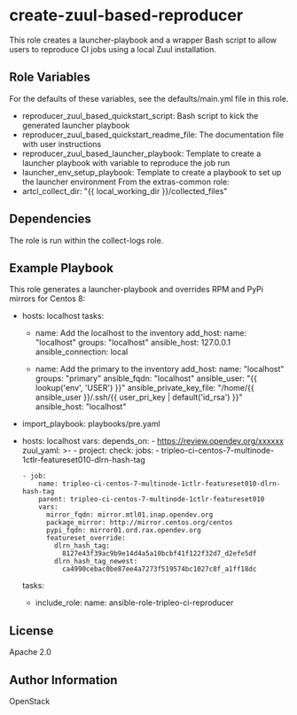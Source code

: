 create-zuul-based-reproducer
============================

This role creates a launcher-playbook and a wrapper Bash script to
allow users to reproduce CI jobs using a local Zuul installation.

Role Variables
--------------

For the defaults of these variables, see the defaults/main.yml file in this role.

* reproducer_zuul_based_quickstart_script: Bash script to kick the generated launcher playbook
* reproducer_zuul_based_quickstart_readme_file: The documentation file with user instructions
* reproducer_zuul_based_launcher_playbook: Template to create a launcher playbook with variable
to reproduce the job run
* launcher_env_setup_playbook: Template to create a playbook to set up the launcher environment
From the extras-common role:
* artcl_collect_dir: "{{ local_working_dir }}/collected_files"

Dependencies
------------

The role is run within the collect-logs role.

Example Playbook
----------------

This role generates a launcher-playbook and overrides RPM and PyPi mirrors for Centos 8:

- hosts: localhost
  tasks:
    - name: Add the localhost to the inventory
      add_host:
        name: "localhost"
        groups: "localhost"
        ansible_host: 127.0.0.1
        ansible_connection: local

    - name: Add the primary to the inventory
      add_host:
        name: "localhost"
        groups: "primary"
        ansible_fqdn: "localhost"
        ansible_user: "{{ lookup('env', 'USER') }}"
        ansible_private_key_file: "/home/{{ ansible_user }}/.ssh/{{ user_pri_key | default('id_rsa') }}"
        ansible_host: "localhost"

- import_playbook: playbooks/pre.yaml

- hosts: localhost
  vars:
    depends_on:
      - https://review.opendev.org/xxxxxx
    zuul_yaml: >-
      - project:
          check:
            jobs:
              - tripleo-ci-centos-7-multinode-1ctlr-featureset010-dlrn-hash-tag

      - job:
          name: tripleo-ci-centos-7-multinode-1ctlr-featureset010-dlrn-hash-tag
          parent: tripleo-ci-centos-7-multinode-1ctlr-featureset010
          vars:
            mirror_fqdn: mirror.mtl01.inap.opendev.org
            package_mirror: http://mirror.centos.org/centos
            pypi_fqdn: mirror01.ord.rax.opendev.org
            featureset_override:
              dlrn_hash_tag:
                8127e43f39ac9b9e14d4a5a10bcbf41f122f32d7_d2efe5df
              dlrn_hash_tag_newest:
                ca4990cebac0be87ee4a7273f519574bc1027c8f_a1ff18dc
  tasks:
    - include_role:
        name: ansible-role-tripleo-ci-reproducer


License
-------

Apache 2.0

Author Information
------------------

OpenStack
